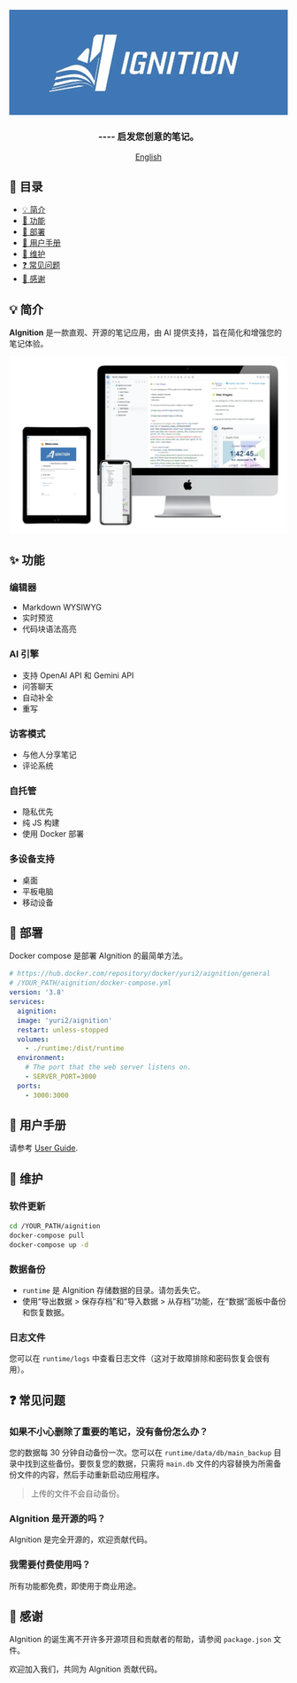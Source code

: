 ![image](https://github.com/yuri2peter/picx-images-hosting/raw/master/logo_banner.2h89fgamei.webp)

<h3 align="center">
---- 启发您创意的笔记。
</h3>
<p  align="center"><a href="./README.md">English</a></p>

## 📖 目录

- [💡 简介](#-简介)
- [🔮 功能](#-功能)
- [🚀 部署](#-部署)
- [📘 用户手册](#-用户手册)
- [🧰 维护](#-维护)
- [❓ 常见问题](#-常见问题)
- [🙏 感谢](#-感谢)

## 💡 简介

**AIgnition** 是一款直观、开源的笔记应用，由 AI 提供支持，旨在简化和增强您的笔记体验。

![multi-mockup](https://github.com/yuri2peter/picx-images-hosting/raw/master/multi-mockup.5c0xn7y36a.webp)

## ✨ 功能

### 编辑器

- Markdown WYSIWYG
- 实时预览
- 代码块语法高亮

### AI 引擎

- 支持 OpenAI API 和 Gemini API
- 问答聊天
- 自动补全
- 重写

### 访客模式

- 与他人分享笔记
- 评论系统

### 自托管

- 隐私优先
- 纯 JS 构建
- 使用 Docker 部署

### 多设备支持

- 桌面
- 平板电脑
- 移动设备

## 🚀 部署

Docker compose 是部署 AIgnition 的最简单方法。

```yml
# https://hub.docker.com/repository/docker/yuri2/aignition/general
# /YOUR_PATH/aignition/docker-compose.yml
version: '3.8'
services:
  aignition:
  image: 'yuri2/aignition'
  restart: unless-stopped
  volumes:
    - ./runtime:/dist/runtime
  environment:
    # The port that the web server listens on.
    - SERVER_PORT=3000
  ports:
    - 3000:3000
```

## 📘 用户手册

请参考 [User Guide](/assets/server/📘%20AIgnition%20User%20Guide/1.%20🎉%20Quick%20Start/1.1.%20⚙%EF%B8%8F%20Basic%20Setups.md).

## 🧰 维护

### 软件更新

```bash
cd /YOUR_PATH/aignition
docker-compose pull
docker-compose up -d
```

### 数据备份

- `runtime` 是 AIgnition 存储数据的目录。请勿丢失它。
- 使用“导出数据 > 保存存档”和“导入数据 > 从存档”功能，在“数据”面板中备份和恢复数据。

### 日志文件

您可以在 `runtime/logs` 中查看日志文件（这对于故障排除和密码恢复会很有用）。

## ❓ 常见问题

### 如果不小心删除了重要的笔记，没有备份怎么办？

您的数据每 30 分钟自动备份一次。您可以在 `runtime/data/db/main_backup` 目录中找到这些备份。要恢复您的数据，只需将 `main.db` 文件的内容替换为所需备份文件的内容，然后手动重新启动应用程序。

> 上传的文件不会自动备份。

### AIgnition 是开源的吗？

AIgnition 是完全开源的，欢迎贡献代码。

### 我需要付费使用吗？

所有功能都免费，即使用于商业用途。

## 🙏 感谢

AIgnition 的诞生离不开许多开源项目和贡献者的帮助，请参阅 `package.json` 文件。

欢迎加入我们，共同为 AIgnition 贡献代码。
